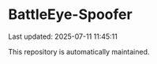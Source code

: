 # BattleEye-Spoofer

Last updated: 2025-07-11 11:45:11

This repository is automatically maintained.
